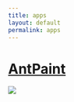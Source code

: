 ```yaml
---
title: apps
layout: default
permalink: apps
---
```


[AntPaint](https://play.google.com/store/apps/details?id=net.hangyas.antpaint.app)
==

![](https://lh3.googleusercontent.com/_oZ6IrO7wkJsqeYzBR0fRVvKlzFnACR0GPEMyfUxxiB-a7GTb8qMXi1kXfbDCfw19Ik=h900)
